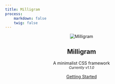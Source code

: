 ```yaml
---
title: Milligram
process:
    markdown: false
    twig: false
---
```


<header class="header" id="home">
				<section class="container">
					<img class="img" src="https://milligram.github.io/img/logo.svg" alt="Milligram" title="Milligram">
					<h1 class="title">Milligram</h1>
					<p class="description">A minimalist CSS framework <br><i><small>Currently v1.1.0</small></i></p>
					<a class="button" href="https://milligram.github.io/">Getting Started</a>
				</section>
			</header>